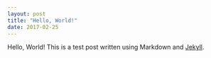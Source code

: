```yaml
---
layout: post
title: "Hello, World!"
date: 2017-02-25
---
```


Hello, World! This is a test post written using Markdown and [Jekyll](http://jekyllrb.com).